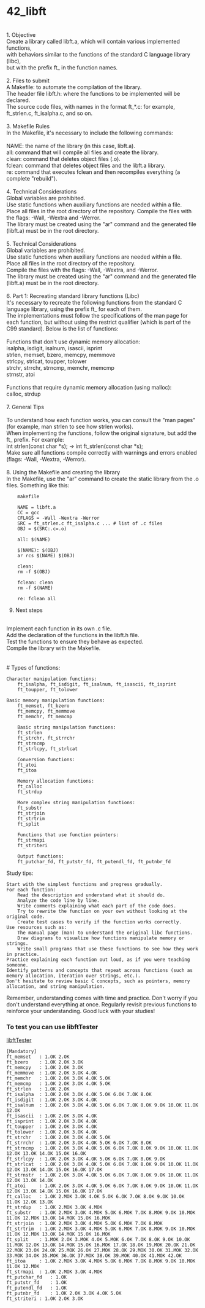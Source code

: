 # 42_libft
<br/>
1. Objective<br/>
Create a library called libft.a, which will contain various implemented functions,<br/>
with behaviors similar to the functions of the standard C language library (libc),<br/>
but with the prefix ft_ in the function names.<br/>
<br/>
2. Files to submit<br/>
 A Makefile: to automate the compilation of the library.<br/>
    The header file libft.h: where the functions to be implemented will be declared.<br/>
    The source code files, with names in the format ft_*.c: for example, ft_strlen.c, ft_isalpha.c, and so on.<br/>
<br/>
3. Makefile Rules<br/>
In the Makefile, it's necessary to include the following commands:<br/>
<br/>
   NAME: the name of the library (in this case, libft.a).<br/>
   all: command that will compile all files and create the library.<br/>
   clean: command that deletes object files (.o).<br/>
   fclean: command that deletes object files and the libft.a library.<br/>
   re: command that executes fclean and then recompiles everything (a complete "rebuild").<br/>
<br/>
4. Technical Considerations<br/>
Global variables are prohibited.<br/>
    Use static functions when auxiliary functions are needed within a file.<br/>
    Place all files in the root directory of the repository.
    Compile the files with the flags: -Wall, -Wextra and -Werror.<br/>
    The library must be created using the "ar" command and the generated file (libft.a) must be in the root directory.<br/>
<br/>
5. Technical Considerations<br/>
Global variables are prohibited.<br/>
    Use static functions when auxiliary functions are needed within a file.<br/>
    Place all files in the root directory of the repository.<br/>
    Compile the files with the flags: -Wall, -Wextra, and -Werror.<br/>
    The library must be created using the "ar" command and the generated file (libft.a) must be in the root directory.<br/>
<br/>
6. Part 1: Recreating standard library functions (Libc) <br/>
It's necessary to recreate the following functions from the standard C language library, using the prefix ft_ for each of them.<br/>
The implementations must follow the specifications of the man page for each function, but without using the restrict qualifier (which is part of the C99 standard). Below is the list of functions:<br/>
<br/>
    Functions that don't use dynamic memory allocation:<br/>
        isalpha, isdigit, isalnum, isascii, isprint<br/>
        strlen, memset, bzero, memcpy, memmove<br/>
        strlcpy, strlcat, toupper, tolower<br/>
        strchr, strrchr, strncmp, memchr, memcmp<br/>
        strnstr, atoi<br/>
<br/>
    Functions that require dynamic memory allocation (using malloc):<br/>
        calloc, strdup<br/>
<br/>
7. General Tips<br/>
<br/>
 To understand how each function works, you can consult the "man pages" (for example, man strlen to see how strlen works).<br/>
 When implementing the functions, follow the original signature, but add the ft_ prefix. For example:<br/>
        int strlen(const char *s); → int ft_strlen(const char *s);<br/>
    Make sure all functions compile correctly with warnings and errors enabled (flags: -Wall, -Wextra, -Werror).<br/>
<br/>
8. Using the Makefile and creating the library<br/>
In the Makefile, use the "ar" command to create the static library from the .o files. Something like this:<br/>

		makefile

		NAME = libft.a
		CC = gcc
		CFLAGS = -Wall -Wextra -Werror
		SRC = ft_strlen.c ft_isalpha.c ... # list of .c files
		OBJ = $(SRC:.c=.o)

		all: $(NAME)

		$(NAME): $(OBJ)
		ar rcs $(NAME) $(OBJ)

		clean:
		rm -f $(OBJ)
 
		fclean: clean
		rm -f $(NAME)

		re: fclean all

9. Next steps<br/>
<br/>
    Implement each function in its own .c file.<br/>
    Add the declaration of the functions in the libft.h file.<br/>
    Test the functions to ensure they behave as expected.<br/>
    Compile the library with the Makefile.<br/>
    <br/>
    <br/>
# Types of functions:

   	Character manipulation functions:
        ft_isalpha, ft_isdigit, ft_isalnum, ft_isascii, ft_isprint
        ft_toupper, ft_tolower

   	Basic memory manipulation functions:
        ft_memset, ft_bzero
        ft_memcpy, ft_memmove
        ft_memchr, ft_memcmp
        
    	Basic string manipulation functions:
        ft_strlen
        ft_strchr, ft_strrchr
        ft_strncmp
        ft_strlcpy, ft_strlcat
        
    	Conversion functions:
        ft_atoi
        ft_itoa
        
    	Memory allocation functions:
        ft_calloc
        ft_strdup
        
    	More complex string manipulation functions:
        ft_substr
        ft_strjoin
        ft_strtrim
        ft_split
        
    	Functions that use function pointers:
        ft_strmapi
        ft_striteri
        
    	Output functions:
        ft_putchar_fd, ft_putstr_fd, ft_putendl_fd, ft_putnbr_fd

Study tips:<br/>

    Start with the simplest functions and progress gradually.
    For each function:
        Read the description and understand what it should do.
        Analyze the code line by line.
        Write comments explaining what each part of the code does.
        Try to rewrite the function on your own without looking at the original code.
        Create test cases to verify if the function works correctly.
    Use resources such as:
        The manual page (man) to understand the original libc functions.
        Draw diagrams to visualize how functions manipulate memory or strings.
        Write small programs that use these functions to see how they work in practice.
    Practice explaining each function out loud, as if you were teaching someone.
    Identify patterns and concepts that repeat across functions (such as memory allocation, iteration over strings, etc.).
    Don't hesitate to review basic C concepts, such as pointers, memory allocation, and string manipulation.

Remember, understanding comes with time and practice. 
Don't worry if you don't understand everything at once. Regularly revisit previous functions to reinforce your understanding.
Good luck with your studies!


### To test you can use libftTester
[libftTester](https://github.com/Tripouille/libftTester)

	[Mandatory]
	ft_memset	: 1.OK 2.OK 
	ft_bzero	: 1.OK 2.OK 3.OK 
	ft_memcpy	: 1.OK 2.OK 3.OK 
	ft_memmove	: 1.OK 2.OK 3.OK 4.OK 
	ft_memchr	: 1.OK 2.OK 3.OK 4.OK 5.OK 
	ft_memcmp	: 1.OK 2.OK 3.OK 4.OK 5.OK 
	ft_strlen	: 1.OK 2.OK 
	ft_isalpha	: 1.OK 2.OK 3.OK 4.OK 5.OK 6.OK 7.OK 8.OK 
	ft_isdigit	: 1.OK 2.OK 3.OK 4.OK 
	ft_isalnum	: 1.OK 2.OK 3.OK 4.OK 5.OK 6.OK 7.OK 8.OK 9.OK 10.OK 11.OK 12.OK 
	ft_isascii	: 1.OK 2.OK 3.OK 4.OK 
	ft_isprint	: 1.OK 2.OK 3.OK 4.OK 
	ft_toupper	: 1.OK 2.OK 3.OK 4.OK 
	ft_tolower	: 1.OK 2.OK 3.OK 4.OK 
	ft_strchr	: 1.OK 2.OK 3.OK 4.OK 5.OK 
	ft_strrchr	: 1.OK 2.OK 3.OK 4.OK 5.OK 6.OK 7.OK 8.OK 
	ft_strncmp	: 1.OK 2.OK 3.OK 4.OK 5.OK 6.OK 7.OK 8.OK 9.OK 10.OK 11.OK 12.OK 13.OK 14.OK 15.OK 16.OK 
	ft_strlcpy	: 1.OK 2.OK 3.OK 4.OK 5.OK 6.OK 7.OK 8.OK 9.OK 
	ft_strlcat	: 1.OK 2.OK 3.OK 4.OK 5.OK 6.OK 7.OK 8.OK 9.OK 10.OK 11.OK 12.OK 13.OK 14.OK 15.OK 16.OK 17.OK 
	ft_strnstr	: 1.OK 2.OK 3.OK 4.OK 5.OK 6.OK 7.OK 8.OK 9.OK 10.OK 11.OK 12.OK 13.OK 14.OK 
	ft_atoi		: 1.OK 2.OK 3.OK 4.OK 5.OK 6.OK 7.OK 8.OK 9.OK 10.OK 11.OK 12.OK 13.OK 14.OK 15.OK 16.OK 17.OK 
	ft_calloc	: 1.OK 2.MOK 3.OK 4.OK 5.OK 6.OK 7.OK 8.OK 9.OK 10.OK 11.OK 12.OK 13.OK 
	ft_strdup	: 1.OK 2.MOK 3.OK 4.MOK 
	ft_substr	: 1.OK 2.MOK 3.OK 4.MOK 5.OK 6.MOK 7.OK 8.MOK 9.OK 10.MOK 11.OK 12.MOK 13.OK 14.MOK 15.OK 16.MOK 
	ft_strjoin	: 1.OK 2.MOK 3.OK 4.MOK 5.OK 6.MOK 7.OK 8.MOK 
	ft_strtrim	: 1.OK 2.MOK 3.OK 4.MOK 5.OK 6.MOK 7.OK 8.MOK 9.OK 10.MOK 11.OK 12.MOK 13.OK 14.MOK 15.OK 16.MOK 
	ft_split	: 1.MOK 2.OK 3.MOK 4.OK 5.MOK 6.OK 7.OK 8.OK 9.OK 10.OK 11.MOK 12.OK 13.OK 14.MOK 15.OK 16.MOK 17.OK 18.OK 19.MOK 20.OK 21.OK 22.MOK 23.OK 24.OK 25.MOK 26.OK 27.MOK 28.OK 29.MOK 30.OK 31.MOK 32.OK 33.MOK 34.OK 35.MOK 36.OK 37.MOK 38.OK 39.MOK 40.OK 41.MOK 42.OK 
	ft_itoa		: 1.OK 2.MOK 3.OK 4.MOK 5.OK 6.MOK 7.OK 8.MOK 9.OK 10.MOK 11.OK 12.MOK 
	ft_strmapi	: 1.OK 2.MOK 3.OK 4.MOK 
	ft_putchar_fd	: 1.OK 
	ft_putstr_fd	: 1.OK 
	ft_putendl_fd	: 1.OK 
	ft_putnbr_fd	: 1.OK 2.OK 3.OK 4.OK 5.OK 
	ft_striteri	: 1.OK 2.OK 3.OK
